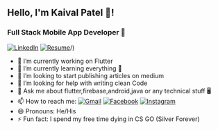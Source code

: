 

## Hello, I'm Kaival Patel 👋!
### Full Stack Mobile App Developer 📱
[![LinkedIn](https://img.shields.io/badge/LinkedIn-View-blue.svg)](https://www.linkedin.com/in/kaiival/) </t> </t>[![Resume](https://img.shields.io/badge/Resume-View-green.svg)](https://www.linkedin.com/in/kaiival/detail/overlay-view/urn:li:fsd_profileTreasuryMedia:(ACoAAB-558AB8onIUAL7wDXI6oKqpT6MCnBklwg,1614273622588)/?lipi=urn%3Ali%3Apage%3Ad_flagship3_profile_view_base%3Bsuu1FJqSTUaLYo%2FZtEecbw%3D%3D&licu=urn%3Ali%3Acontrol%3Ad_flagship3_profile_view_base-featured_item_detail_view)/) 
- 🔭 I’m currently working on Flutter 
- 🌱 I’m currently learning everything 🤣
- 📝 I’m looking to start publishing articles on medium 
- 🤔 I’m looking for help with writing clean Code
- 💬 Ask me about flutter,firebase,android,java or any technical stuff 🖥️
- 📫 How to reach me: [![Gmail](https://img.shields.io/badge/Mail-white?style=for-the-badge&logo=Gmail)](mailto:kaivalpatel53@gmail.com) </t> </t>[![Facebook](https://img.shields.io/badge/Ping-white?style=for-the-badge&logo=facebook)](https://www.facebook.com/kaival.patel.395/) </t> </t> [![Instagram](https://img.shields.io/badge/DM-white?style=for-the-badge&logo=instagram)](https://www.instagram.com/iamkaival/)
- 😄 Pronouns: He/His
- ⚡ Fun fact: I spend my free time dying in CS GO (Silver Forever)
